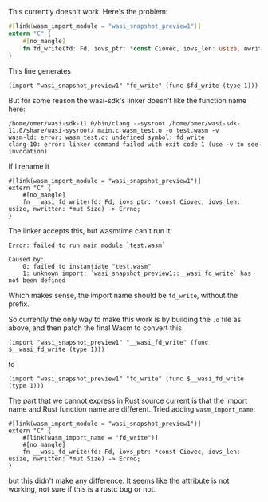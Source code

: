 This currently doesn't work. Here's the problem:

```rust
#[link(wasm_import_module = "wasi_snapshot_preview1")]
extern "C" {
    #[no_mangle]
    fn fd_write(fd: Fd, iovs_ptr: *const Ciovec, iovs_len: usize, nwritten: *mut Size) -> Errno;
}
```

This line generates

```wat
(import "wasi_snapshot_preview1" "fd_write" (func $fd_write (type 1)))
```

But for some reason the wasi-sdk's linker doesn't like the function name here:

```
/home/omer/wasi-sdk-11.0/bin/clang --sysroot /home/omer/wasi-sdk-11.0/share/wasi-sysroot/ main.c wasm_test.o -o test.wasm -v
wasm-ld: error: wasm_test.o: undefined symbol: fd_write
clang-10: error: linker command failed with exit code 1 (use -v to see invocation)
```

If I rename it

```
#[link(wasm_import_module = "wasi_snapshot_preview1")]
extern "C" {
    #[no_mangle]
    fn __wasi_fd_write(fd: Fd, iovs_ptr: *const Ciovec, iovs_len: usize, nwritten: *mut Size) -> Errno;
}
```

The linker accepts this, but wasmtime can't run it:

```
Error: failed to run main module `test.wasm`

Caused by:
    0: failed to instantiate "test.wasm"
    1: unknown import: `wasi_snapshot_preview1::__wasi_fd_write` has not been defined
```

Which makes sense, the import name should be `fd_write`, without the prefix.

So currently the only way to make this work is by building the `.o` file as
above, and then patch the final Wasm to convert this

```wat
(import "wasi_snapshot_preview1" "__wasi_fd_write" (func $__wasi_fd_write (type 1)))
```

to

```
(import "wasi_snapshot_preview1" "fd_write" (func $__wasi_fd_write (type 1)))
```

The part that we cannot express in Rust source current is that the import name
and Rust function name are different. Tried adding `wasm_import_name`:

```
#[link(wasm_import_module = "wasi_snapshot_preview1")]
extern "C" {
    #[link(wasm_import_name = "fd_write")]
    #[no_mangle]
    fn __wasi_fd_write(fd: Fd, iovs_ptr: *const Ciovec, iovs_len: usize, nwritten: *mut Size) -> Errno;
}
```

but this didn't make any difference. It seems like the attribute is not working,
not sure if this is a rustc bug or not.
